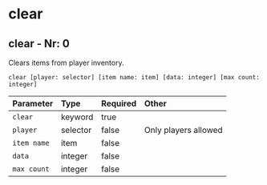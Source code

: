 # clear

## clear - Nr: 0

Clears items from player inventory.

```mcfunction
clear [player: selector] [item name: item] [data: integer] [max count: integer]
```

|Parameter|Type|Required|Other|
|:---|:---|:---|:---|
|`clear`|keyword|true||
|`player`|selector|false|Only players allowed<br/>|
|`item name`|item|false||
|`data`|integer|false||
|`max count`|integer|false||

